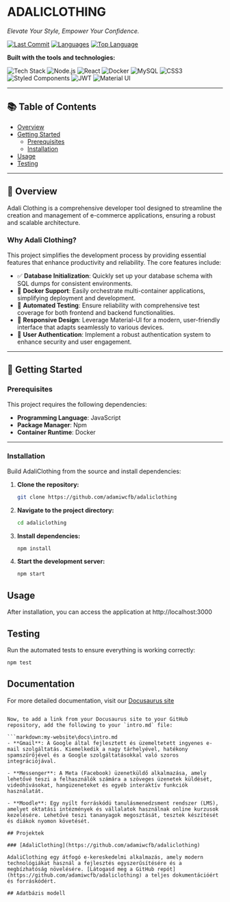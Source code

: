 # ADALICLOTHING
_Elevate Your Style, Empower Your Confidence._

[![Last Commit](https://img.shields.io/github/last-commit/adamiwcfb/adaliclothing?style=flat)](https://github.com/adamiwcfb/adaliclothing)
[![Languages](https://img.shields.io/github/languages/count/adamiwcfb/adaliclothing)](https://github.com/adamiwcfb/adaliclothing)
[![Top Language](https://img.shields.io/github/languages/top/adamiwcfb/adaliclothing)](https://github.com/adamiwcfb/adaliclothing)

**Built with the tools and technologies:**

![Tech Stack](https://img.shields.io/badge/JavaScript-yellow?style=flat&logo=javascript)
![Node.js](https://img.shields.io/badge/Node.js-green?style=flat&logo=nodedotjs)
![React](https://img.shields.io/badge/React-blue?style=flat&logo=react)
![Docker](https://img.shields.io/badge/Docker-blue?style=flat&logo=docker)
![MySQL](https://img.shields.io/badge/MySQL-blue?style=flat&logo=mysql)
![CSS3](https://img.shields.io/badge/CSS3-blue?style=flat&logo=css3)
![Styled Components](https://img.shields.io/badge/styled--components-pink?style=flat)
![JWT](https://img.shields.io/badge/JWT-red?style=flat)
![Material UI](https://img.shields.io/badge/Material--UI-blue?style=flat&logo=mui)

---

## 📚 Table of Contents
- [Overview](#overview)
- [Getting Started](#getting-started)
  - [Prerequisites](#prerequisites)
  - [Installation](#installation)
- [Usage](#usage)
- [Testing](#testing)

---

## 📝 Overview
Adali Clothing is a comprehensive developer tool designed to streamline the creation and management of e-commerce applications, ensuring a robust and scalable architecture.

### Why Adali Clothing?
This project simplifies the development process by providing essential features that enhance productivity and reliability. The core features include:

- ✅ **Database Initialization**: Quickly set up your database schema with SQL dumps for consistent environments.
- 🐳 **Docker Support**: Easily orchestrate multi-container applications, simplifying deployment and development.
- 🧪 **Automated Testing**: Ensure reliability with comprehensive test coverage for both frontend and backend functionalities.
- 📱 **Responsive Design**: Leverage Material-UI for a modern, user-friendly interface that adapts seamlessly to various devices.
- 🔐 **User Authentication**: Implement a robust authentication system to enhance security and user engagement.

---

## 🚀 Getting Started

### Prerequisites
This project requires the following dependencies:
- **Programming Language**: JavaScript
- **Package Manager**: Npm
- **Container Runtime**: Docker

---

### Installation
Build AdaliClothing from the source and install dependencies:

1. **Clone the repository:**
   ```bash
   git clone https://github.com/adamiwcfb/adaliclothing
   ```

2. **Navigate to the project directory:**
   ```bash
   cd adaliclothing
   ```

3. **Install dependencies:**
   ```bash
   npm install
   ```

4. **Start the development server:**
   ```bash
   npm start
   ```

## Usage
After installation, you can access the application at http://localhost:3000

## Testing
Run the automated tests to ensure everything is working correctly:

```bash
npm test
```

## Documentation
For more detailed documentation, visit our [Docusaurus site](https://your-docusaurus-site-url.com)
```

Now, to add a link from your Docusaurus site to your GitHub repository, add the following to your `intro.md` file:

```markdown:my-website\docs\intro.md
- **Gmail**: A Google által fejlesztett és üzemeltetett ingyenes e-mail szolgáltatás. Kiemelkedik a nagy tárhelyével, hatékony spamszűrőjével és a Google szolgáltatásokkal való szoros integrációjával.

- **Messenger**: A Meta (Facebook) üzenetküldő alkalmazása, amely lehetővé teszi a felhasználók számára a szöveges üzenetek küldését, videóhívásokat, hangüzeneteket és egyéb interaktív funkciók használatát.

- **Moodle**: Egy nyílt forráskódú tanulásmenedzsment rendszer (LMS), amelyet oktatási intézmények és vállalatok használnak online kurzusok kezelésére. Lehetővé teszi tananyagok megosztását, tesztek készítését és diákok nyomon követését.

## Projektek

### [AdaliClothing](https://github.com/adamiwcfb/adaliclothing)

AdaliClothing egy átfogó e-kereskedelmi alkalmazás, amely modern technológiákat használ a fejlesztés egyszerűsítésére és a megbízhatóság növelésére. [Látogasd meg a GitHub repót](https://github.com/adamiwcfb/adaliclothing) a teljes dokumentációért és forráskódért.

## Adatbázis modell
